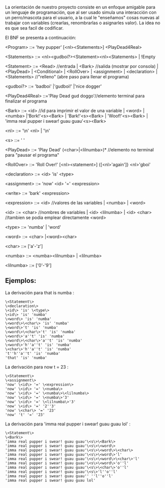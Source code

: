 La orientación de nuestro proyecto consiste en un enfoque amigable para un lenguaje de programación, que al ser usado simula una interacción con un perro/mascota para el usuario, a la cual le "enseñamos" cosas nuevas al trabajar con variables (crearlas, renombrarlas o asignarles valor). La idea no es que sea facil de codificar.

El BNF se presenta a continuación:

\<Program\>       ::= 'hey pupper' [\<nl\>\<Statements\>] \<PlayDead4Real\>

\<Statements\>    ::= \<nl\>\<gudboi?\>\<Statement\>\<nl\>\<Statements\>
                | !Empty

\<Statement\>	::= \<Read\>  //entrada
                | \<Bark\>                //salida (mostrar por consola)
                | \<PlayDead\>
                | \<Conditional\>
                | \<RollOver\>
	        	| \<assignment\>
	        	| \<declaration\>
	        	| \<Statements\>          //"relleno" (abre paso para llenar el programa) 
            
\<gudboi?\>       ::= 'badboi'
                |'gudboi!'
                |'nice dogger'
            
\<PlayDead4Real\> ::='Play Dead gud doggo'//elemento terminal para finalizar el programa

\<Bark\>          ::= \<id\>                //id para imprimir el valor de una variable
	        	| \<word\>
	        	| \<numba\>
	        	|'Bork!'\<s\>\<Bark\>
                | 'Bark!'\<s\>\<Bark\>
                | 'Woof!'\<s\>\<Bark\>
                | 'imma real pupper i swear! guau guau'\<s\>\<Bark\>

            
\<nl\>            ::= '\n' \<nl\>
                | '\n'

\<s\>		::= ' '
            
\<PlayDead\>      ::= 'Play Dead' (\<char\>|\<lilnumba\>)*  //elemento no terminal para "pausar el programa"

\<RollOver\>      ::= 'Roll Over!' [\<nl\>\<statement\>] {[\<nl\>'again']} \<nl\>'gboi'

\<declaration\>   ::= \<id\> 'is' \<type\>

\<assignment\>    ::= 'now' \<id\> '=' \<expression\>

\<write\>         ::= 'bark' \<expression\>

\<expression\>    ::= \<id\>        //valores de las variables
	        	| \<numba\>
	        	| \<word\>

\<id\>            ::= \<char\>          //nombres de variables
	        	| \<id\> \<lilnumba\>
	        	| \<id\> \<char\>		//tambien se podia emplear directamente \<word\> 

\<type\>          ::= 'numba'
	        	| 'word'

\<word\>          ::= \<char\>
                |\<word\>\<char\>

\<char\>          ::= ['a'-'z']

\<numba\>         ::= \<numba\>\<lilnumba\>
	        	| \<lilnumba\>

\<lilnumba\>	    ::= ['0'-'9']

## Ejemplos:

La derivación para that is numba :

	\<Statement\>
	\<declaration\>
	\<id\> 'is' \<type\>
	\<id\> 'is' 'numba'
	\<word\> 'is' 'numba'
	\<word\>\<char\> 'is' 'numba'
	\<word\>'t' 'is' 'numba'
	\<word\>\<char\>'t' 'is' 'numba'
	\<word\>'a''t' 'is' 'numba'
	\<word\>\<char\>'a''t' 'is' 'numba'
	\<word\>'h''a''t' 'is' 'numba'
	\<char\>'h''a''t' 'is' 'numba'
	't''h''a''t' 'is' 'numba'
	'that' 'is' 'numba'

La derivación para now t = 23 :

	\<Statement\>
	\<assignment\>
	'now' \<id\> '=' \<expression\>
	'now' \<id\> '=' \<numba\>
	'now' \<id\> '=' \<numba\>\<lilnumba\>
	'now' \<id\> '=' \<numba\>'3'
	'now' \<id\> '=' \<lilnumba\>'3'
	'now' \<id\> '=' '2''3'
	'now' \<char\> '=' '23'
	'now' 't' '=' '23'	

La derivación para 'imma real pupper i swear! guau guau lol' :

	\<Statement\>
	\<Bark\>
	'imma real pupper i swear! guau guau'\<s\>\<Bark\>
	'imma real pupper i swear! guau guau'\<s\>\<word\>
	'imma real pupper i swear! guau guau'\<s\>\<word\>\<char\>
	'imma real pupper i swear! guau guau'\<s\>\<word\>'l'
	'imma real pupper i swear! guau guau'\<s\>\<word\>\<char\>'l'
	'imma real pupper i swear! guau guau'\<s\>\<word\>'o''l'
	'imma real pupper i swear! guau guau'\<s\>\<char\>'o''l'
	'imma real pupper i swear! guau guau'\<s\>'l''o''l'
	'imma real pupper i swear! guau guau'' ''l''o''l'
	'imma real pupper i swear! guau guau lol'
